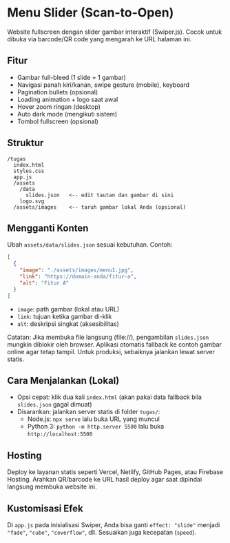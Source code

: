 # Menu Slider (Scan-to-Open)

Website fullscreen dengan slider gambar interaktif (Swiper.js). Cocok untuk dibuka via barcode/QR code yang mengarah ke URL halaman ini.

## Fitur
- Gambar full-bleed (1 slide = 1 gambar)
- Navigasi panah kiri/kanan, swipe gesture (mobile), keyboard
- Pagination bullets (opsional)
- Loading animation + logo saat awal
- Hover zoom ringan (desktop)
- Auto dark mode (mengikuti sistem)
- Tombol fullscreen (opsional)

## Struktur
```
/tugas
  index.html
  styles.css
  app.js
  /assets
    /data
      slides.json   <-- edit tautan dan gambar di sini
    logo.svg
  /assets/images    <-- taruh gambar lokal Anda (opsional)
```

## Mengganti Konten
Ubah `assets/data/slides.json` sesuai kebutuhan. Contoh:
```json
[
  {
    "image": "./assets/images/menu1.jpg",
    "link": "https://domain-anda/fitur-a",
    "alt": "Fitur A"
  }
]
```

- `image`: path gambar (lokal atau URL)
- `link`: tujuan ketika gambar di-klik
- `alt`: deskripsi singkat (aksesibilitas)

Catatan: Jika membuka file langsung (file://), pengambilan `slides.json` mungkin diblokir oleh browser. Aplikasi otomatis fallback ke contoh gambar online agar tetap tampil. Untuk produksi, sebaiknya jalankan lewat server statis.

## Cara Menjalankan (Lokal)
- Opsi cepat: klik dua kali `index.html` (akan pakai data fallback bila `slides.json` gagal dimuat)
- Disarankan: jalankan server statis di folder `tugas/`:
  - Node.js: `npx serve` lalu buka URL yang muncul
  - Python 3: `python -m http.server 5500` lalu buka `http://localhost:5500`

## Hosting
Deploy ke layanan statis seperti Vercel, Netlify, GitHub Pages, atau Firebase Hosting. Arahkan QR/barcode ke URL hasil deploy agar saat dipindai langsung membuka website ini.

## Kustomisasi Efek
Di `app.js` pada inisialisasi Swiper, Anda bisa ganti `effect: "slide"` menjadi `"fade"`, `"cube"`, `"coverflow"`, dll. Sesuaikan juga kecepatan (`speed`).
